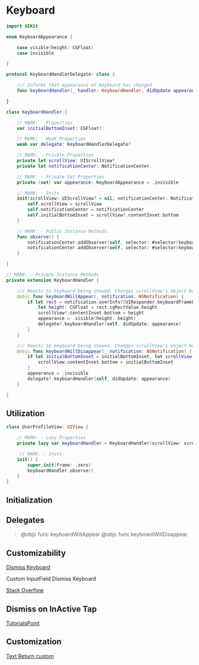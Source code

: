 # Keyboard

```swift
import UIKit

enum KeyboardAppearance {

    case visible(height: CGFloat)
    case invisible

}

protocol KeyboardHandlerDelegate: class {

    /// Informs that appearance of keyboard has changed
    func keyboardHandler(_ handler: KeyboardHandler, didUpdate appearance: KeyboardAppearance)

}

class KeyboardHandler {

    // MARK: - Properties
    var initialBottomInset: CGFloat?

    // MARK: - Weak Properties
    weak var delegate: KeyboardHandlerDelegate?

    // MARK: - Private Properties
    private let scrollView: UIScrollView?
    private let notificationCenter: NotificationCenter

    // MARK: - Private Set Properties
    private (set) var appearance: KeyboardAppearance = .invisible

    // MARK: - Inits
    init(scrollView: UIScrollView? = nil, notificationCenter: NotificationCenter = .default) {
        self.scrollView = scrollView
        self.notificationCenter = notificationCenter
        self.initialBottomInset = scrollView?.contentInset.bottom
    }

    // MARK: - Public Instance Methods
    func observe() {
        notificationCenter.addObserver(self, selector: #selector(keyboardWillAppear), name: UIResponder.keyboardWillShowNotification, object: nil)
        notificationCenter.addObserver(self, selector: #selector(keyboardWillDisappear), name: UIResponder.keyboardWillHideNotification, object: nil)
    }

}

// MARK: - Private Instance Methods
private extension KeyboardHandler {

    /// Reacts to keyboard being showed. Changes scrollView's object bottom inset to desired keyboard height
    @objc func keyboardWillAppear(_ notification: NSNotification) {
        if let rect = notification.userInfo?[UIResponder.keyboardFrameEndUserInfoKey] as? NSValue {
            let height: CGFloat = rect.cgRectValue.height
            scrollView?.contentInset.bottom = height
            appearance = .visible(height: height)
            delegate?.keyboardHandler(self, didUpdate: appearance)
        }
    }

    /// Reacts to keyboard being showed. Changes scrollView's object bottom inset to 0
    @objc func keyboardWillDisappear(_ notification: NSNotification) {
        if let initialBottomInset = initialBottomInset, let scrollView = scrollView {
            scrollView.contentInset.bottom = initialBottomInset
        }
        appearance = .invisible
        delegate?.keyboardHandler(self, didUpdate: appearance)
    }

}
```

## Utilization

```swift
class UserProfileView: UIView {

    // MARK: - Lazy Properties
    private lazy var keyboardHandler = KeyboardHandler(scrollView: scrollView)

     // MARK: - Inits
    init() {
        super.init(frame: .zero)
        keyboardHandler.observe()
    }
}
```



## Initialization


## Delegates

> @objc func keyboardWillAppear
> @objc func keyboardWillDisappear

## Customizability





[Dismiss Keyboard](https://medium.com/@KaushElsewhere/how-to-dismiss-keyboard-in-a-view-controller-of-ios-3b1bfe973ad1)

Custom InputField Dismiss Keyboard

[Stack Overflow](https://stackoverflow.com/questions/36001119/dismissing-keyboard-on-custom-uitextfield)

## Dismiss on InActive Tap

[TutorialsPoint](https://www.tutorialspoint.com/how-do-you-hide-the-onscreen-keyboard-in-ios-app)

## Customization

[Text Return custom](https://stackoverflow.com/questions/976950/change-text-of-return-keyboard-button)

